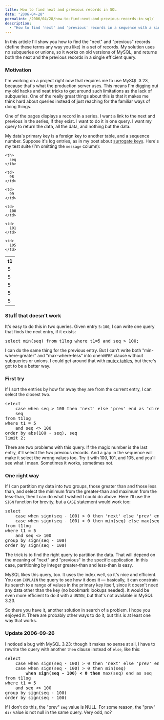 ```yaml
---
title: How to find next and previous records in SQL
date: "2006-04-28"
permalink: /2006/04/28/how-to-find-next-and-previous-records-in-sql/
description:
  - "How to find 'next' and 'previous' records in a sequence with a single SQL statement and no subqueries or unions.  Works on MySQL 3.23."
---
```

In this article I'll show you how to find the "next" and "previous" records (define these terms any way you like) in a set of records. My solution uses no subqueries or unions, so it works on old versions of MySQL, and returns both the next and the previous records in a single efficient query.

### Motivation

I'm working on a project right now that requires me to use MySQL 3.23, because that's what the production server uses. This means I'm digging out my old hacks and neat tricks to get around such limitations as the lack of subqueries. One of the really great things about this is that it makes me think hard about queries instead of just reaching for the familiar ways of doing things.

One of the pages displays a record in a series. I want a link to the next and previous in the series, if they exist. I want to do it in one query. I want my query to return the data, all the data, and nothing but the data.

My data's primary key is a foreign key to another table, and a sequence number. Suppose it's log entries, as in my post about [surrogate keys][1]. Here's my test suite (I'm omitting the `message` column):

<table class="borders collapsed">
  <tr>
    <th>
      t1
    </th>
    
    <th>
      seq
    </th>
  </tr>
  
  <tr>
    <td>
      5
    </td>
    
    <td>
      98
    </td>
  </tr>
  
  <tr>
    <td>
      5
    </td>
    
    <td>
      99
    </td>
  </tr>
  
  <tr>
    <td>
      5
    </td>
    
    <td>
      100
    </td>
  </tr>
  
  <tr>
    <td>
      5
    </td>
    
    <td>
      101
    </td>
  </tr>
  
  <tr>
    <td>
      5
    </td>
    
    <td>
      105
    </td>
  </tr>
</table>

### Stuff that doesn't work

It's easy to do this in two queries. Given entry `5:100`, I can write one query that finds the next entry, if it exists:

<pre>select min(seq) from t1log where t1=5 and seq &gt; 100;</pre>

I can do the same thing for the previous entry. But I can't write both "min-where-greater" and "max-where-less" into one `WHERE` clause without subqueries or unions. I could get around that with [mutex tables][2], but there's got to be a better way.

### First try

If I sort the entries by how far away they are from the current entry, I can select the closest two.

<pre>select 
    case when seq &gt; 100 then 'next' else 'prev' end as 'direction',
    seq
from t1log
where t1 = 5
    and seq &lt;&gt; 100
order by abs(100 - seq), seq
limit 2;</pre>

There are two problems with this query. If the magic number is the last entry, it'll select the *two* previous records. And a gap in the sequence will make it select the wrong values too. Try it with 100, 101, and 105, and you'll see what I mean. Sometimes it works, sometimes not.

### One right way

If I can partition my data into two groups, those greater than and those less than, and select the minimum from the greater-than and maximum from the less-than, then I can do what I wished I could do above. Here I'll use the `SIGN` function for brevity, but a `CASE` statement would work too:

<pre>select
    case when sign(seq - 100) &gt; 0 then 'next' else 'prev' end as dir,
    case when sign(seq - 100) &gt; 0 then min(seq) else max(seq) end as seq
from t1log
where t1 = 5
    and seq &lt;&gt; 100
group by sign(seq - 100)
order by sign(seq - 100)</pre>

The trick is to find the right query to partition the data. That will depend on the meaning of "next" and "previous" in the specific application. In this case, partitioning by integer greater-than and less-than is easy.

MySQL likes this query, too. It uses the index well, so it's nice and efficient. You can `EXPLAIN` the query to see how it does it &#8212; basically, it can constrain its search to a range of values in the primary key itself, since it doesn't need any data other than the key (no bookmark lookups needed). It would be even more efficient to do it with a `UNION`, but that's not available in MySQL 3.23.

So there you have it, another solution in search of a problem. I hope you enjoyed it. There are probably other ways to do it, but this is at least one way that works.

### Update 2006-09-26

I noticed a bug with MySQL 3.23: though it makes no sense at all, I have to rewrite the query with another `then` clause instead of `else`, like this:

<pre>select
    case when sign(seq - 100) &gt; 0 then 'next' else 'prev' end as dir,
    case when sign(seq - 100) &gt; 0 then min(seq)
        <strong>when sign(seq - 100) &lt; 0 then</strong> max(seq) end as seq
from t1log
where t1 = 5
    and seq &lt;&gt; 100
group by sign(seq - 100)
order by sign(seq - 100)</pre>

If I don't do this, the "prev" `seq` value is NULL. For some reason, the "prev" `dir` value is not null in the same query. Very odd, no?

 [1]: /blog/2006/04/20/sequences-and-surrogate-keys-in-generic-sql/
 [2]: /blog/2005/09/22/mutex-tables-in-sql/
